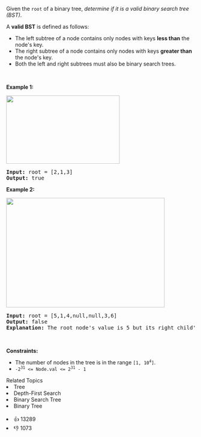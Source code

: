 <p>Given the <code>root</code> of a binary tree, <em>determine if it is a valid binary search tree (BST)</em>.</p>

<p>A <strong>valid BST</strong> is defined as follows:</p>

<ul> 
 <li>The left <span data-keyword="subtree">subtree</span> of a node contains only nodes with keys <strong>less than</strong> the node's key.</li> 
 <li>The right subtree of a node contains only nodes with keys <strong>greater than</strong> the node's key.</li> 
 <li>Both the left and right subtrees must also be binary search trees.</li> 
</ul>

<p>&nbsp;</p> 
<p><strong class="example">Example 1:</strong></p> 
<img alt="" src="https://assets.leetcode.com/uploads/2020/12/01/tree1.jpg" style="width: 302px; height: 182px;" /> 
<pre>
<strong>Input:</strong> root = [2,1,3]
<strong>Output:</strong> true
</pre>

<p><strong class="example">Example 2:</strong></p> 
<img alt="" src="https://assets.leetcode.com/uploads/2020/12/01/tree2.jpg" style="width: 422px; height: 292px;" /> 
<pre>
<strong>Input:</strong> root = [5,1,4,null,null,3,6]
<strong>Output:</strong> false
<strong>Explanation:</strong> The root node's value is 5 but its right child's value is 4.
</pre>

<p>&nbsp;</p> 
<p><strong>Constraints:</strong></p>

<ul> 
 <li>The number of nodes in the tree is in the range <code>[1, 10<sup>4</sup>]</code>.</li> 
 <li><code>-2<sup>31</sup> &lt;= Node.val &lt;= 2<sup>31</sup> - 1</code></li> 
</ul>

<div><div>Related Topics</div><div><li>Tree</li><li>Depth-First Search</li><li>Binary Search Tree</li><li>Binary Tree</li></div></div><br><div><li>👍 13289</li><li>👎 1073</li></div>